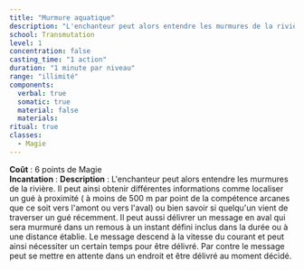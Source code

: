 ```yaml
---
title: "Murmure aquatique"
description: "L'enchanteur peut alors entendre les murmures de la rivière"
school: Transmutation
level: 1
concentration: false
casting_time: "1 action"
duration: "1 minute par niveau"
range: "illimité"
components:
  verbal: true
  somatic: true
  material: false
  materials:
ritual: true
classes:
  - Magie
---
```

**Coût** : 6 points de Magie  
**Incantation** : 
**Description** : L'enchanteur peut alors entendre les murmures de la rivière. Il peut ainsi obtenir différentes informations comme localiser un gué à proximité ( à moins de 500 m par point de la compétence arcanes que ce soit vers l'amont ou vers l'aval) ou bien savoir si quelqu'un vient de traverser un gué récemment. Il peut aussi délivrer un message en aval qui sera murmuré dans un remous à un instant défini inclus dans la durée ou à une distance établie. Le message descend à la vitesse du courant et peut ainsi nécessiter un certain temps pour être délivré. Par contre le message peut se mettre en attente dans un endroit et être délivré au moment décidé.  
